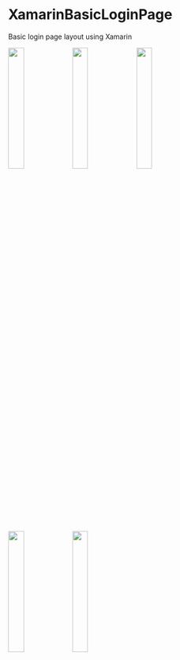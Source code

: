 # XamarinBasicLoginPage
 Basic login page layout using Xamarin
 
<img src="https://i.imgur.com/RAGhGZM.jpg" width="25%" height="25%"> <img src="https://i.imgur.com/x0ThIqw.jpg" width="25%" height="25%"> <img src="https://i.imgur.com/pz5pNqL.jpg" width="25%" height="25%">
<img src="https://i.imgur.com/QmdzLd2.jpg" width="25%" height="25%">
<img src="https://i.imgur.com/CPYHldU.jpg" width="25%" height="25%">
